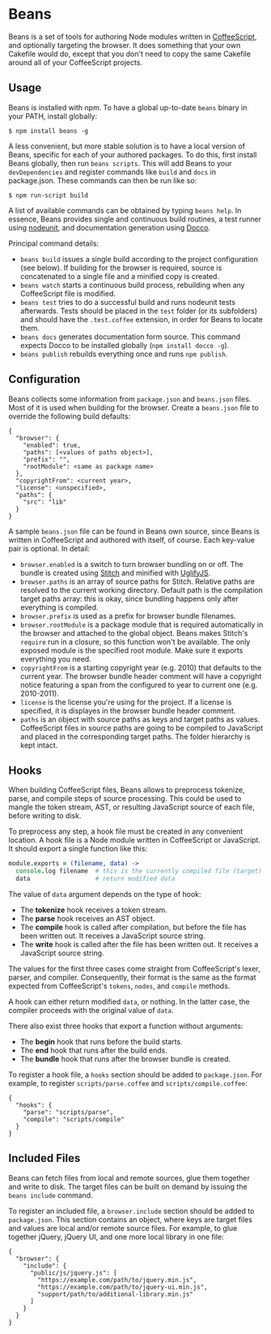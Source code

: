 # Beans

Beans is a set of tools for authoring Node modules written in
[CoffeeScript](http://jashkenas.github.com/coffee-script/), and optionally
targeting the browser. It does something that your own Cakefile would do,
except that you don't need to copy the same Cakefile around all of your
CoffeeScript projects.

## Usage

Beans is installed with npm. To have a global up-to-date `beans` binary in
your PATH, install globally:

    $ npm install beans -g

A less convenient, but more stable solution is to have a local version of
Beans, specific for each of your authored packages. To do this, first install
Beans globally, then run `beans scripts`. This will add Beans to your
`devDependencies` and register commands like `build` and `docs` in
package.json. These commands can then be run like so:

    $ npm run-script build

A list of available commands can be obtained by typing `beans help`. In
essence, Beans provides single and continuous build routines, a test runner
using [nodeunit](https://github.com/caolan/nodeunit), and documentation
generation using [Docco](http://jashkenas.github.com/docco/).

Principal command details:

* `beans build` issues a single build according to the project configuration
  (see below). If building for the browser is required, source is concatenated
  to a single file and a minified copy is created.
* `beans watch` starts a continuous build process, rebuilding when any
  CoffeeScript file is modified.
* `beans test` tries to do a successful build and runs nodeunit tests
  afterwards. Tests should be placed in the `test` folder (or its subfolders)
  and should have the `.test.coffee` extension, in order for Beans to locate
  them.
* `beans docs` generates documentation form source. This command expects Docco
  to be installed globally (`npm install docco -g`).
* `beans publish` rebuilds everything once and runs `npm publish`.

## Configuration

Beans collects some information from `package.json` and `beans.json` files.
Most of it is used when building for the browser. Create a `beans.json` file
to override the following build defaults:

    {
      "browser": {
        "enabled": true,
        "paths": [<values of paths object>],
        "prefix": "",
        "rootModule": <same as package name>
      },
      "copyrightFrom": <current year>,
      "license": <unspecified>,
      "paths": {
        "src": "lib"
      }
    }

A sample `beans.json` file can be found in Beans own source, since Beans is
written in CoffeeScript and authored with itself, of course. Each key-value
pair is optional. In detail:

* `browser.enabled` is a switch to turn browser bundling on or off. The bundle
  is created using [Stitch](https://github.com/sstephenson/stitch) and minified
  with [UglifyJS](http://marijnhaverbeke.nl/uglifyjs).
* `browser.paths` is an array of source paths for Stitch. Relative paths are
  resolved to the current working directory. Default path is the compilation
  target paths array: this is okay, since bundling happens only after
  everything is compiled.
* `browser.prefix` is used as a prefix for browser bundle filenames.
* `browser.rootModule` is a package module that is required automatically in
  the browser and attached to the global object. Beans makes Stitch's `require`
  run in a closure, so this function won't be available. The only exposed
  module is the specified root module. Make sure it exports everything you
  need.
* `copyrightFrom` is a starting copyright year (e.g. 2010) that defaults to the
  current year. The browser bundle header comment will have a copyright notice
  featuring a span from the configured to year to current one (e.g. 2010-2011).
* `license` is the license you're using for the project. If a license is
  specified, it is displayes in the browser bundle header comment.
* `paths` is an object with source paths as keys and target paths as values.
  CoffeeScript files in source paths are going to be compiled to JavaScript and
  placed in the corresponding target paths. The folder hierarchy is kept
  intact.

## Hooks

When building CoffeeScript files, Beans allows to preprocess tokenize, parse,
and compile steps of source processing. This could be used to mangle the token
stream, AST, or resulting JavaScript source of each file, before writing to
disk.

To preprocess any step, a hook file must be created in any convenient location.
A hook file is a Node module written in CoffeeScript or JavaScript. It should
export a single function like this:

```coffeescript
module.exports = (filename, data) ->
  console.log filename  # this is the currently compiled file (target)
  data                  # return modified data
```

The value of `data` argument depends on the type of hook:

* The **tokenize** hook receives a token stream.
* The **parse** hook receives an AST object.
* The **compile** hook is called after compilation, but before the file has
  been written out. It receives a JavaScript source string.
* The **write** hook is called after the file has been written out. It receives
  a JavaScript source string.

The values for the first three cases come straight from CoffeeScript's lexer,
parser, and compiler. Consequently, their format is the same as the format
expected from CoffeeScript's `tokens`, `nodes`, and `compile` methods.

A hook can either return modified `data`, or nothing. In the latter case, the
compiler proceeds with the original value of `data`.

There also exist three hooks that export a function without arguments:

* The **begin** hook that runs before the build starts.
* The **end** hook that runs after the build ends.
* The **bundle** hook that runs after the browser bundle is created.

To register a hook file, a `hooks` section should be added to `package.json`.
For example, to register `scripts/parse.coffee` and `scripts/compile.coffee`:

    {
      "hooks": {
        "parse": "scripts/parse",
        "compile": "scripts/compile"
      }
    }

## Included Files

Beans can fetch files from local and remote sources, glue them together and
write to disk. The target files can be built on demand by issuing the
`beans include` command.

To register an included file, a `browser.include` section should be added to
`package.json`. This section contains an object, where keys are target files
and values are local and/or remote source files. For example, to glue together
jQuery, jQuery UI, and one more local library in one file:

    {
      "browser": {
        "include": {
          "public/js/jquery.js": [
            "https://example.com/path/to/jquery.min.js",
            "https://example.com/path/to/jquery-ui.min.js",
            "support/path/to/additional-library.min.js"
          ]
        }
      }
    }
